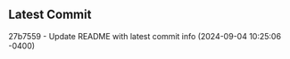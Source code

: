 
## Latest Commit
27b7559 - Update README with latest commit info (2024-09-04 10:25:06 -0400) <Yunxi-Zhou>
